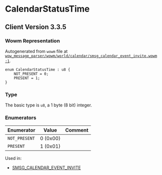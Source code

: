 # CalendarStatusTime

## Client Version 3.3.5

### Wowm Representation

Autogenerated from `wowm` file at [`wow_message_parser/wowm/world/calendar/smsg_calendar_event_invite.wowm:1`](https://github.com/gtker/wow_messages/tree/main/wow_message_parser/wowm/world/calendar/smsg_calendar_event_invite.wowm#L1).

```rust,ignore
enum CalendarStatusTime : u8 {
    NOT_PRESENT = 0;
    PRESENT = 1;
}
```
### Type
The basic type is `u8`, a 1 byte (8 bit) integer.
### Enumerators
| Enumerator | Value  | Comment |
| --------- | -------- | ------- |
| `NOT_PRESENT` | 0 (0x00) |  |
| `PRESENT` | 1 (0x01) |  |

Used in:
* [SMSG_CALENDAR_EVENT_INVITE](smsg_calendar_event_invite.md)

